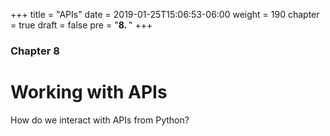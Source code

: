 +++
title = "APIs"
date = 2019-01-25T15:06:53-06:00
weight = 190
chapter = true
draft = false
pre = "<b>8. </b>"
+++

### Chapter 8

# Working with APIs

How do we interact with APIs from Python?